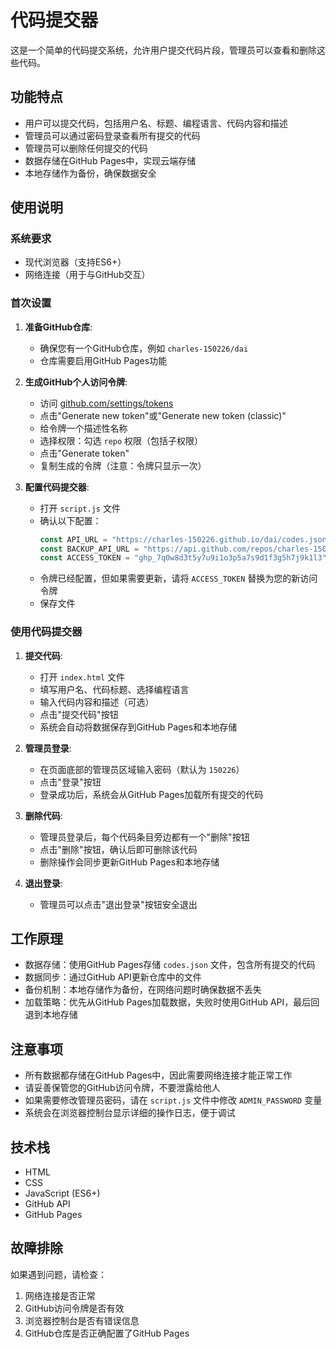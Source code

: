 # 代码提交器

这是一个简单的代码提交系统，允许用户提交代码片段，管理员可以查看和删除这些代码。

## 功能特点

- 用户可以提交代码，包括用户名、标题、编程语言、代码内容和描述
- 管理员可以通过密码登录查看所有提交的代码
- 管理员可以删除任何提交的代码
- 数据存储在GitHub Pages中，实现云端存储
- 本地存储作为备份，确保数据安全

## 使用说明

### 系统要求

- 现代浏览器（支持ES6+）
- 网络连接（用于与GitHub交互）

### 首次设置

1. **准备GitHub仓库**:
   - 确保您有一个GitHub仓库，例如 `charles-150226/dai`
   - 仓库需要启用GitHub Pages功能

2. **生成GitHub个人访问令牌**:
   - 访问 [github.com/settings/tokens](https://github.com/settings/tokens)
   - 点击"Generate new token"或"Generate new token (classic)"
   - 给令牌一个描述性名称
   - 选择权限：勾选 `repo` 权限（包括子权限）
   - 点击"Generate token"
   - 复制生成的令牌（注意：令牌只显示一次）

3. **配置代码提交器**:
   - 打开 `script.js` 文件
   - 确认以下配置：
     ```javascript
     const API_URL = "https://charles-150226.github.io/dai/codes.json";
     const BACKUP_API_URL = "https://api.github.com/repos/charles-150226/dai/contents/codes.json";
     const ACCESS_TOKEN = "ghp_7q0w8d3t5y7u9i1o3p5a7s9d1f3g5h7j9k1l3"; // 已配置的访问令牌
     ```
   - 令牌已经配置，但如果需要更新，请将 `ACCESS_TOKEN` 替换为您的新访问令牌
   - 保存文件

### 使用代码提交器

1. **提交代码**:
   - 打开 `index.html` 文件
   - 填写用户名、代码标题、选择编程语言
   - 输入代码内容和描述（可选）
   - 点击"提交代码"按钮
   - 系统会自动将数据保存到GitHub Pages和本地存储

2. **管理员登录**:
   - 在页面底部的管理员区域输入密码（默认为 `150226`）
   - 点击"登录"按钮
   - 登录成功后，系统会从GitHub Pages加载所有提交的代码

3. **删除代码**:
   - 管理员登录后，每个代码条目旁边都有一个"删除"按钮
   - 点击"删除"按钮，确认后即可删除该代码
   - 删除操作会同步更新GitHub Pages和本地存储

4. **退出登录**:
   - 管理员可以点击"退出登录"按钮安全退出

## 工作原理

- 数据存储：使用GitHub Pages存储 `codes.json` 文件，包含所有提交的代码
- 数据同步：通过GitHub API更新仓库中的文件
- 备份机制：本地存储作为备份，在网络问题时确保数据不丢失
- 加载策略：优先从GitHub Pages加载数据，失败时使用GitHub API，最后回退到本地存储

## 注意事项

- 所有数据都存储在GitHub Pages中，因此需要网络连接才能正常工作
- 请妥善保管您的GitHub访问令牌，不要泄露给他人
- 如果需要修改管理员密码，请在 `script.js` 文件中修改 `ADMIN_PASSWORD` 变量
- 系统会在浏览器控制台显示详细的操作日志，便于调试

## 技术栈

- HTML
- CSS
- JavaScript (ES6+)
- GitHub API
- GitHub Pages

## 故障排除

如果遇到问题，请检查：
1. 网络连接是否正常
2. GitHub访问令牌是否有效
3. 浏览器控制台是否有错误信息
4. GitHub仓库是否正确配置了GitHub Pages
